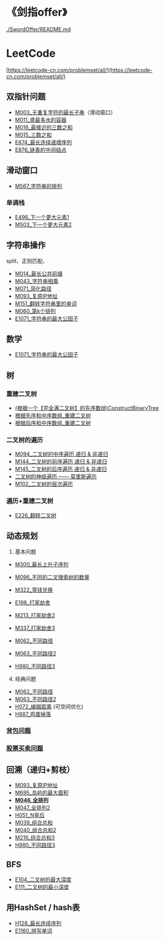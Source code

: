 # 《剑指offer》
[./SwordOffer/README.md](./SwordOffer/README.md)

# LeetCode 
[https://leetcode-cn.com/problemset/all/](https://leetcode-cn.com/problemset/all/)

## 双指针问题
 - [M003_无重复字符的最长子串](./LeetCode/code000/M003_无重复字符的最长子串.java)（滑动窗口）
 - [M011_盛最多水的容器](./LeetCode/code000/M011_盛最多水的容器.java)
 - [M016_最接近的三数之和](./LeetCode/code000/M016_最接近的三数之和.java)
 - [M015_三数之和](./LeetCode/code000/M015_三数之和.java)
 - [E674_最长连续递增序列](./LeetCode/code600/E674_最长连续递增序列.java)
 - [E876_链表的中间结点](./LeetCode/code800/E876_链表的中间结点.java)
 
## 滑动窗口
 - [M567_字符串的排列](./LeetCode/code500/M567_字符串的排列.java) 

### 单调栈
 - [E496_下一个更大元素1](./LeetCode/code400/E496_下一个更大元素1.java)
 - [M503_下一个更大元素2](./LeetCode/code500/M503_下一个更大元素2.java)

## 字符串操作
split、正则匹配、
 - [M014_最长公共前缀](./LeetCode/code000/M014_最长公共前缀.java)
 - [M043_字符串相乘](./LeetCode/code000/M043_字符串相乘.java)
 - [M071_简化路径](./LeetCode/code000/M071_简化路径.java)
 - [M093_复原IP地址](./LeetCode/code000/M093_复原IP地址.java)
 - [M151_翻转字符串里的单词](./LeetCode/code100/M151_翻转字符串里的单词.java)
 - [M060_第k个排列](./LeetCode/code000/M060_第k个排列.java)
 - [E1071_字符串的最大公因子](./LeetCode/code1000/E1071_字符串的最大公因子.java)
 
## 数学
 - [E1071_字符串的最大公因子](./LeetCode/code1000/E1071_字符串的最大公因子.java)

## 树
### 重建二叉树
 - [(根据一个【完全满二叉树】的先序数组)ConstructBinaryTree](../common/util/ConstructBinaryTree.java)
 - [根据先序和中序数组_重建二叉树](./SwordOffer/树/b06_根据先序和中序数组_重建二叉树.java)
 - [根据后序和中序数组_重建二叉树](./SwordOffer/树/b06_根据后序和中序数组_重建二叉树.java)

### 二叉树的遍历
 - [M094_二叉树的中序遍历 递归 & 非递归](./LeetCode/code000/M094_二叉树的中序遍历.java)
 - [M144_二叉树的前序遍历 递归 & 非递归](./LeetCode/code100/M144_二叉树的前序遍历.java)
 - [M145_二叉树的后序遍历 递归 & 非递归](./LeetCode/code100/M145_二叉树的后序遍历.java)
 - [二叉树的神级遍历 —— 莫里斯遍历](./SwordOffer/树/MorrisTraversal.java)
 - [M102_二叉树的层次遍历](./LeetCode/code100/M102_二叉树的层次遍历.java)

### 遍历+重建二叉树
 - [E226_翻转二叉树](./LeetCode/code200/E226_翻转二叉树.java)


## 动态规划
1. 基本问题
 - [M300_最长上升子序列](./LeetCode/code300/M300_最长上升子序列.java)
 - [M096_不同的二叉搜索树的数量](./LeetCode/code000/M096_不同的二叉搜索树的数量.java)
 
 - [M322_零钱兑换](./LeetCode/code300/M322_零钱兑换.java)
 
 - [E198_打家劫舍](./LeetCode/code100/E198_打家劫舍.java)
 - [M213_打家劫舍2](./LeetCode/code200/M213_打家劫舍2.java) 
 - [M337_打家劫舍3](./LeetCode/code300/M337_打家劫舍3.java) 
 
 - [M062_不同路径](./LeetCode/code000/M062_不同路径.java)
 - [M063_不同路径2](./LeetCode/code000/M063_不同路径2.java)
 - [H980_不同路径3](./LeetCode/code900/H980_不同路径3.java)
 
4. 经典问题 
 - [M062_不同路径](./LeetCode/code000/M062_不同路径.java)
 - [M063_不同路径2](./LeetCode/code000/M063_不同路径2.java)
 - [H072_编辑距离](./LeetCode/code000/H072_编辑距离.java) (可空间优化)
 - [H887_鸡蛋掉落](./LeetCode/code800/H887_鸡蛋掉落.java)
 

### [背包问题](./LeetCode/动态规划/背包问题.md)
### [股票买卖问题](./LeetCode/动态规划/股票买卖问题.md)

 
## 回溯（递归+剪枝）
 - [M093_复原IP地址](./LeetCode/code000/M093_复原IP地址.java)
 - [M695_岛屿的最大面积](./LeetCode/code600/M695_岛屿的最大面积.java)
 - **[M046_全排列](./LeetCode/code000/M046_全排列.java)**
 - [M047_全排列2](./LeetCode/code000/M047_全排列2.java)
 - [H051_N皇后](./LeetCode/code000/H051_N皇后.java)
 - [M039_组合总和](./LeetCode/code000/M039_组合总和.java)
 - [M040_组合总和2](./LeetCode/code000/M040_组合总和2.java)
 - [M216_组合总和3](./LeetCode/code200/M216_组合总和3.java)
 - [H980_不同路径3](./LeetCode/code900/H980_不同路径3.java)


## BFS
 - [E104_二叉树的最大深度](./LeetCode/code100/E104_二叉树的最大深度.java) 
 - [E111_二叉树的最小深度](./LeetCode/code100/E111_二叉树的最小深度.java) 
 
## 用HashSet / hash表
 - [H128_最长连续序列](./LeetCode/code100/H128_最长连续序列.java)
 - [E1160_拼写单词](./LeetCode/code1100/E1160_拼写单词.java) 
